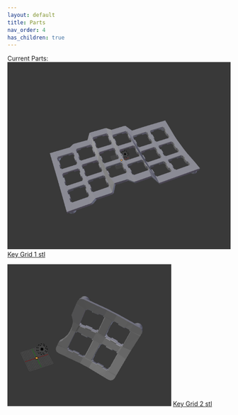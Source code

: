 ```yaml
---
layout: default
title: Parts
nav_order: 4
has_children: true
---
```

Current Parts:
<img src="https://github.com/SpandexWizard/Archimedes/blob/main/keygrid%201.PNG" alt= "">
<a href="https://github.com/SpandexWizard/Archimedes/blob/main/stls/key%20grid%201.stl">Key Grid 1 stl</a>

<img src="https://github.com/SpandexWizard/Archimedes/blob/main/keygrid%202.PNG" alt= "">
<a href="https://github.com/SpandexWizard/Archimedes/blob/main/stls/key%20grid%202.stl">Key Grid 2 stl</a>
